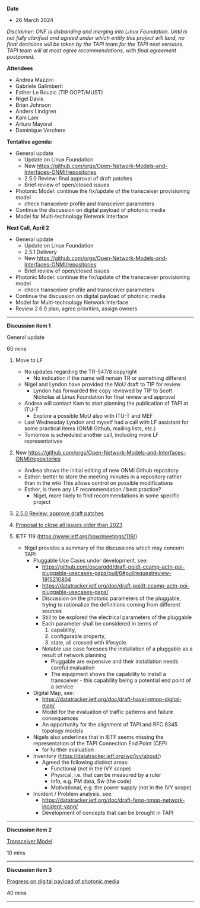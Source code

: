 **Date**
- 26 March 2024

_Disclaimer:_
_ONF is disbanding and merging into Linux Foundation._
_Until is not fully clarified and agreed under which entity this project will land,_
_no final decisions will be taken by the TAPI team for the TAPI next versions._
_TAPI team will at most agree recommendations, with final agreement postponed._

**Attendees**
- Andrea Mazzini
- Gabriele Galimberti
- Esther Le Rouzic (TIP OOPT/MUST)
- Nigel Davis
- Brian Johnson
- Anders Lindgren
- Kam Lam
- Arturo Mayoral
- Dominique Verchere


**Tentative agenda:**

- General update
  + Update on Linux Foundation
  +	New https://github.com/orgs/Open-Network-Models-and-Interfaces-ONMI/repositories
  + 2.5.0 Review: final approval of draft patches
  + Brief review of open/closed issues
- Photonic Model: continue the fix/update of the transceiver provisioning model
  + check transceiver profile and transceiver parameters
- Continue the discussion on digital payload of photonic media
- Model for Multi-technology Network Interface


**Next Call, April 2**

- General update
  + Update on Linux Foundation
  + 2.5.1 Delivery
  +	New https://github.com/orgs/Open-Network-Models-and-Interfaces-ONMI/repositories
  + Brief review of open/closed issues
- Photonic Model: continue the fix/update of the transceiver provisioning model
  + check transceiver profile and transceiver parameters
- Continue the discussion on digital payload of photonic media
- Model for Multi-technology Network Interface
- Review 2.6.0 plan, agree priorities, assign owners

-------------------------------------------------------------------------------------
**Discussion item 1**

General update

60 mins

1) Move to LF
   + No updates regarding the TR-547/8 copyright
     - No indication if the name will remain TR or something different
   + Nigel and Lyndon have provided the MoU draft to TIP for review
     - Lyndon has forwarded the copy reviewed by TIP to Scott Nicholas at Linux Foundation for final review and approval 
   + Andrea will contact Kam to start planning the publication of TAPI at ITU-T
     - Explore a possible MoU also with ITU-T and MEF
   + Last Wednesday Lyndon and myself had a call with LF assistant for some practical items (ONMI Github, mailing lists, etc.)
   + Tomorrow is scheduled another call, including more LF representatives   

2) New https://github.com/orgs/Open-Network-Models-and-Interfaces-ONMI/repositories
   + Andrea shows the initial editing of new ONMI Github repository
   + Esther: better to store the meeting minutes in a repository rather than in the wiki
     This allows control on possible modifications
   + Esther, is there any LF recommendation / best practice?
     - Nigel, more likely to find recommendations in some specific project

3) [2.5.0 Review: approve draft patches](https://github.com/Open-Network-Models-and-Interfaces-ONMI/TAPI/wiki/Discussion-%E2%80%90-Bugs,-Patches)

4) [Proposal to close all issues older than 2023](https://github.com/Open-Network-Models-and-Interfaces-ONMI/TAPI/wiki/Discussion-%E2%80%90-Bugs,-Patches)

5) IETF 119 (https://www.ietf.org/how/meetings/119/)
   + Nigel provides a summary of the discussions which may concern TAPI
     - Pluggable Use Cases under development, see:
       + https://github.com/oscargdd/draft-poidt-ccamp-actn-poi-pluggable-usecases-gaps/pull/6#pullrequestreview-1915210804
       + https://datatracker.ietf.org/doc/draft-poidt-ccamp-actn-poi-pluggable-usecases-gaps/
       + Discussion on the photonic parameters of the pluggable, trying to rationalize the definitions coming from different sources
       + Still to be explored the electrical parameters of the pluggable
	   + Each parameter shall be considered in terms of
	     1) capability,
	     2) configurable property,
	     3) state,
	     all crossed with lifecycle.
	   + Notable use case foresees the installation of a pluggable as a result of network planning
	     - Pluggable are expensive and their installation needs careful evaluation
	     - The equipment shows the capability to install a transceiver - this capability being a potential end point of a service
	 - Digital Map, see:
	   + https://datatracker.ietf.org/doc/draft-havel-nmop-digital-map/
	   + Model for the evaluation of traffic patterns and failure consequences
	   + An opportunity for the alignment of TAPI and RFC 8345 topology models
	 - Nigels also underlines that in IETF seems missing the representation of the TAPI Connection End Point (CEP)
	   + for further evaluation
	 - Inventory (https://datatracker.ietf.org/wg/ivy/about/)
	   + Agreed the following distinct areas:
	     - Functional (not in the IVY scope)
		 - Physical, i.e. that can be measured by a ruler
		 - Info, e.g. PM data, Sw (the code)
		 - Motivational, e.g. the power supply (not in the IVY scope)
	 - Incident / Problem analysis, see:
	   + https://datatracker.ietf.org/doc/draft-feng-nmop-network-incident-yang/
	   + Development of concepts that can be brought in TAPI
	 
 
-------------------------------------------------------------------------------------
**Discussion item 2**

[Transceiver Model](https://github.com/Open-Network-Models-and-Interfaces-ONMI/TAPI/wiki/Discussion-%E2%80%90-Transceiver-Model)

10 mins

-------------------------------------------------------------------------------------
**Discussion item 3**

[Progress on digital payload of photonic media](https://github.com/Open-Network-Models-and-Interfaces-ONMI/TAPI/wiki/Discussion-%E2%80%90-Digital-payload-of-photonic-media-%E2%80%90-Model-enhancements-and-generalizations)

40 mins

-------------------------------------------------------------------------------------